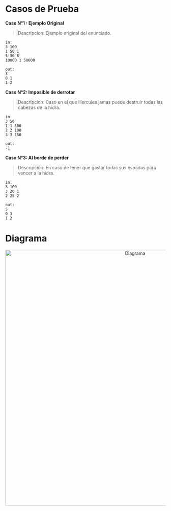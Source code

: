 # Casos de Prueba

**Caso N°1 : Ejemplo Original**
> Descripcion: Ejemplo original del enunciado.

```
in:
3 100
1 50 1
5 30 8
10000 1 50000

out:
3
0 1
1 2
```
**Caso N°2: Imposible de derrotar**
> Descripcion: Caso en el que Hercules jamas puede destruir todas las cabezas de la hidra.

```
in:
3 50
1 1 500
2 2 100
3 3 150

out:
-1
```
**Caso N°3: Al borde de perder**
> Descripcion: En caso de tener que gastar todas sus espadas para vencer a la hidra.

```
in:
3 100
3 20 1
2 25 2

out:
5
0 3
1 2
```


# Diagrama

<p align="center">
  <img width="800" src="./src/unlam/progava/oia/diagrama-de-clases.png" alt="Diagrama">
</p>
